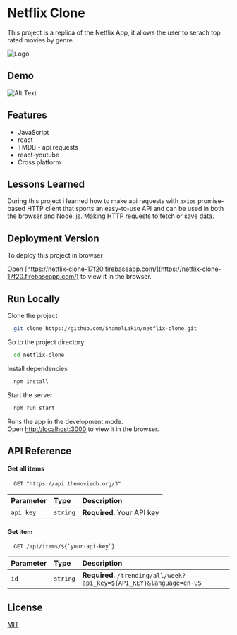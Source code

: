 # Netflix Clone

This project is a replica of the Netflix App, it allows the user to serach top rated movies by genre.

![Logo](https://thewhitonline.com/wp-content/uploads/2021/03/Netflix.jpg)

## Demo

![Alt Text](https://media.giphy.com/media/27beCzep4HaiW064Rx/giphy.gif)

## Features

- JavaScript
- react
- TMDB - api requests
- react-youtube
- Cross platform

## Lessons Learned

During this project i learned how to make api requests with `axios`
promise-based HTTP client that sports an easy-to-use API and can be used in both the browser and Node. js. Making HTTP requests to fetch or save data.

## Deployment Version

To deploy this project in browser

Open [https://netflix-clone-17f20.firebaseapp.com/](https://netflix-clone-17f20.firebaseapp.com/) to view it in the browser.

## Run Locally

Clone the project

```bash
  git clone https://github.com/ShamelLakin/netflix-clone.git
```

Go to the project directory

```bash
  cd netflix-clone
```

Install dependencies

```bash
  npm install
```

Start the server

```bash
  npm run start
```

Runs the app in the development mode.\
Open [http://localhost:3000](http://localhost:3000) to view it in the browser.

## API Reference

#### Get all items

```http
  GET "https://api.themoviedb.org/3"
```

| Parameter | Type     | Description                |
| :-------- | :------- | :------------------------- |
| `api_key` | `string` | **Required**. Your API key |

#### Get item

```http
  GET /api/items/${`your-api-key`}
```

| Parameter | Type     | Description                       |
| :-------- | :------- | :-------------------------------- |
| `id`      | `string` | **Required**. `/trending/all/week?api_key=${API_KEY}&language=en-US` |

## License

[MIT](https://choosealicense.com/licenses/mit/)




  

